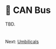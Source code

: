 # 🥇 CAN Bus
TBD.

#
Next: [Umbilicals](https://github.com/500Foods/WelcomeToTroodon/blob/main/docs/level_3/umbilicals.md)
